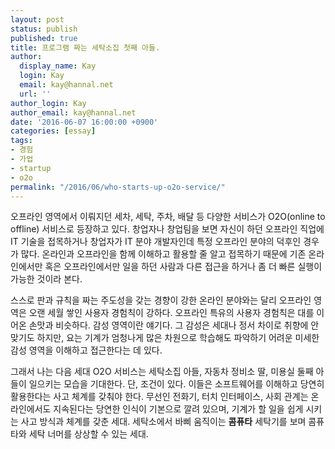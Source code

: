 ```yaml
---
layout: post
status: publish
published: true
title: 프로그램 짜는 세탁소집 첫째 아들.
author:
  display_name: Kay
  login: Kay
  email: kay@hannal.net
  url: ''
author_login: Kay
author_email: kay@hannal.net
date: '2016-06-07 16:00:00 +0900'
categories: [essay]
tags:
- 경험
- 가업
- startup
- o2o
permalink: "/2016/06/who-starts-up-o2o-service/"
---
```


오프라인 영역에서 이뤄지던 세차, 세탁, 주차, 배달 등 다양한 서비스가 O2O(online to offline) 서비스로 등장하고 있다. 창업자나 창업팀을 보면 자신이 하던 오프라인 직업에 IT 기술을 접목하거나 창업자가 IT 분야 개발자인데 특정 오프라인 분야의 덕후인 경우가 많다. 온라인과 오프라인을 함께 이해하고 활용할 줄 알고 접목하기 때문에 기존 온라인에서만 혹은 오프라인에서만 일을 하던 사람과 다른 접근을 하거나 좀 더 빠른 실행이 가능한 것이라 본다.

스스로 판과 규칙을 짜는 주도성을 갖는 경향이 강한 온라인 분야와는 달리 오프라인 영역은 오랜 세월 쌓인 사용자 경험칙이 강하다. 오프라인 특유의 사용자 경험칙은 대를 이어온 손맛과 비슷하다. 감성 영역이란 얘기다. 그 감성은 세대나 정서 차이로 취향에 안 맞기도 하지만, 요는 기계가 엄청나게 많은 차원으로 학습해도 파악하기 어려운 미세한 감성 영역을 이해하고 접근한다는 데 있다.

그래서 나는 다음 세대 O2O 서비스는 세탁소집 아들, 자동차 정비소 딸, 미용실 둘째 아들이 일으키는 모습을 기대한다. 단, 조건이 있다. 이들은 소프트웨어를 이해하고 당연히 활용한다는 사고 체계를 갖춰야 한다. 무선인 전화기, 터치 인터페이스, 사회 관계는 온라인에서도 지속된다는 당연한 인식이 기본으로 깔려 있으며, 기계가 할 일을 쉽게 시키는 사고 방식과 체계를 갖춘 세대. 세탁소에서 바삐 움직이는 **콤퓨타** 세탁기를 보며 콤퓨타와 세탁 너머를 상상할 수 있는 세대.
